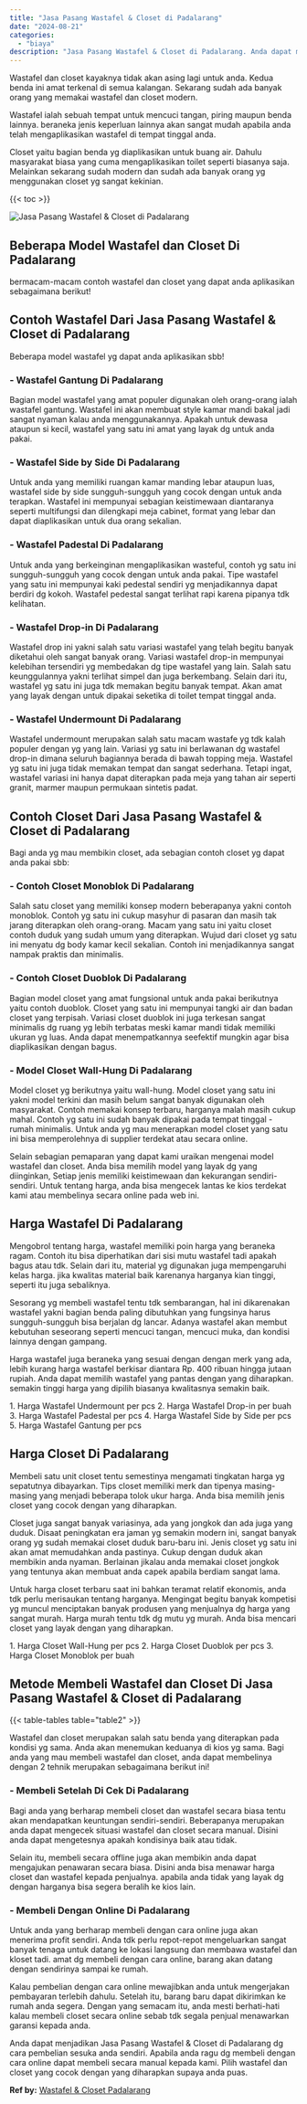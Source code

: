 ```yaml
---
title: "Jasa Pasang Wastafel & Closet di Padalarang"
date: "2024-08-21"
categories: 
  - "biaya"
description: "Jasa Pasang Wastafel & Closet di Padalarang. Anda dapat menjadikan Jasa Pasang Wastafel & Closet di Padalarang dg cara pembelian sesuka anda sendiri. Apabila..."
---
```


Wastafel dan closet kayaknya tidak akan asing lagi untuk anda. Kedua benda ini amat terkenal di semua kalangan. Sekarang sudah ada banyak orang yang memakai wastafel dan closet modern.

Wastafel ialah sebuah tempat untuk mencuci tangan, piring maupun benda lainnya. beraneka jenis keperluan lainnya akan sangat mudah apabila anda telah mengaplikasikan wastafel di tempat tinggal anda.

Closet yaitu bagian benda yg diaplikasikan untuk buang air. Dahulu masyarakat biasa yang cuma mengaplikasikan toilet seperti biasanya saja. Melainkan sekarang sudah modern dan sudah ada banyak orang yg menggunakan closet yg sangat kekinian.

{{< toc >}}

![Jasa Pasang Wastafel & Closet di Padalarang](/images/wastafel-closet-murah54.png)

## Beberapa Model Wastafel dan Closet Di Padalarang

bermacam-macam contoh wastafel dan closet yang dapat anda aplikasikan sebagaimana berikut!

## Contoh Wastafel Dari Jasa Pasang Wastafel & Closet di Padalarang

Beberapa model wastafel yg dapat anda aplikasikan sbb!

### \- Wastafel Gantung Di Padalarang

Bagian model wastafel yang amat populer digunakan oleh orang-orang ialah wastafel gantung. Wastafel ini akan membuat style kamar mandi bakal jadi sangat nyaman kalau anda menggunakannya. Apakah untuk dewasa ataupun si kecil, wastafel yang satu ini amat yang layak dg untuk anda pakai.

### \- Wastafel Side by Side Di Padalarang

Untuk anda yang memiliki ruangan kamar manding lebar ataupun luas, wastafel side by side sungguh-sungguh yang cocok dengan untuk anda terapkan. Wastafel ini mempunyai sebagian keistimewaan diantaranya seperti multifungsi dan dilengkapi meja cabinet, format yang lebar dan dapat diaplikasikan untuk dua orang sekalian.

### \- Wastafel Padestal Di Padalarang

Untuk anda yang berkeinginan mengaplikasikan wasteful, contoh yg satu ini sungguh-sungguh yang cocok dengan untuk anda pakai. Tipe wastafel yang satu ini mempunyai kaki pedestal sendiri yg menjadikannya dapat berdiri dg kokoh. Wastafel pedestal sangat terlihat rapi karena pipanya tdk kelihatan.

### \- Wastafel Drop-in Di Padalarang

Wastafel drop ini yakni salah satu variasi wastafel yang telah begitu banyak diketahui oleh sangat banyak orang. Variasi wastafel drop-in mempunyai kelebihan tersendiri yg membedakan dg tipe wastafel yang lain. Salah satu keunggulannya yakni terlihat simpel dan juga berkembang. Selain dari itu, wastafel yg satu ini juga tdk memakan begitu banyak tempat. Akan amat yang layak dengan untuk dipakai seketika di toilet tempat tinggal anda.

### \- Wastafel Undermount Di Padalarang

Wastafel undermount merupakan salah satu macam wastafe yg tdk kalah populer dengan yg yang lain. Variasi yg satu ini berlawanan dg wastafel drop-in dimana seluruh bagiannya berada di bawah topping meja. Wastafel yg satu ini juga tidak memakan tempat dan sangat sederhana. Tetapi ingat, wastafel variasi ini hanya dapat diterapkan pada meja yang tahan air seperti granit, marmer maupun permukaan sintetis padat.

## Contoh Closet Dari Jasa Pasang Wastafel & Closet di Padalarang

Bagi anda yg mau membikin closet, ada sebagian contoh closet yg dapat anda pakai sbb:

### \- Contoh Closet Monoblok Di Padalarang

Salah satu closet yang memiliki konsep modern beberapanya yakni contoh monoblok. Contoh yg satu ini cukup masyhur di pasaran dan masih tak jarang diterapkan oleh orang-orang. Macam yang satu ini yaitu closet contoh duduk yang sudah umum yang diterapkan. Wujud dari closet yg satu ini menyatu dg body kamar kecil sekalian. Contoh ini menjadikannya sangat nampak praktis dan minimalis.

### \- Contoh Closet Duoblok Di Padalarang

Bagian model closet yang amat fungsional untuk anda pakai berikutnya yaitu contoh duoblok. Closet yang satu ini mempunyai tangki air dan badan closet yang terpisah. Variasi closet duoblok ini juga terkesan sangat minimalis dg ruang yg lebih terbatas meski kamar mandi tidak memiliki ukuran yg luas. Anda dapat menempatkannya seefektif mungkin agar bisa diaplikasikan dengan bagus.

### \- Model Closet Wall-Hung Di Padalarang

Model closet yg berikutnya yaitu wall-hung. Model closet yang satu ini yakni model terkini dan masih belum sangat banyak digunakan oleh masyarakat. Contoh memakai konsep terbaru, harganya malah masih cukup mahal. Contoh yg satu ini sudah banyak dipakai pada tempat tinggal - rumah minimalis. Untuk anda yg mau menerapkan model closet yang satu ini bisa memperolehnya di supplier terdekat atau secara online.

Selain sebagian pemaparan yang dapat kami uraikan mengenai model wastafel dan closet. Anda bisa memilih model yang layak dg yang diinginkan, Setiap jenis memiliki keistimewaan dan kekurangan sendiri-sendiri. Untuk tentang harga, anda bisa mengecek lantas ke kios terdekat kami atau membelinya secara online pada web ini.

## Harga Wastafel Di Padalarang

Mengobrol tentang harga, wastafel memiliki poin harga yang beraneka ragam. Contoh itu bisa diperhatikan dari sisi mutu wastafel tadi apakah bagus atau tdk. Selain dari itu, material yg digunakan juga mempengaruhi kelas harga. jika kwalitas material baik karenanya harganya kian tinggi, seperti itu juga sebaliknya.

Sesorang yg membeli wastafel tentu tdk sembarangan, hal ini dikarenakan wastafel yakni bagian benda paling dibutuhkan yang fungsinya harus sungguh-sungguh bisa berjalan dg lancar. Adanya wastafel akan membut kebutuhan seseorang seperti mencuci tangan, mencuci muka, dan kondisi lainnya dengan gampang.

Harga wastafel juga beraneka yang sesuai dengan dengan merk yang ada, lebih kurang harga wastafel berkisar diantara Rp. 400 ribuan hingga jutaan rupiah. Anda dapat memilih wastafel yang pantas dengan yang diharapkan. semakin tinggi harga yang dipilih biasanya kwalitasnya semakin baik.

1\. Harga Wastafel Undermount per pcs 2. Harga Wastafel Drop-in per buah 3. Harga Wastafel Padestal per pcs 4. Harga Wastafel Side by Side per pcs 5. Harga Wastafel Gantung per pcs

## Harga Closet Di Padalarang

Membeli satu unit closet tentu semestinya mengamati tingkatan harga yg sepatutnya dibayarkan. Tips closet memiliki merk dan tipenya masing-masing yang menjadi beberapa tolok ukur harga. Anda bisa memilih jenis closet yang cocok dengan yang diharapkan.

Closet juga sangat banyak variasinya, ada yang jongkok dan ada juga yang duduk. Disaat peningkatan era jaman yg semakin modern ini, sangat banyak orang yg sudah memakai closet duduk baru-baru ini. Jenis closet yg satu ini akan amat memudahkan anda pastinya. Cukup dengan duduk akan membikin anda nyaman. Berlainan jikalau anda memakai closet jongkok yang tentunya akan membuat anda capek apabila berdiam sangat lama.

Untuk harga closet terbaru saat ini bahkan teramat relatif ekonomis, anda tdk perlu merisaukan tentang harganya. Mengingat begitu banyak kompetisi yg muncul menciptakan banyak produsen yang menjualnya dg harga yang sangat murah. Harga murah tentu tdk dg mutu yg murah. Anda bisa mencari closet yang layak dengan yang diharapkan.

1\. Harga Closet Wall-Hung per pcs 2. Harga Closet Duoblok per pcs 3. Harga Closet Monoblok per buah

## Metode Membeli Wastafel dan Closet Di Jasa Pasang Wastafel & Closet di Padalarang

{{< table-tables table="table2" >}}

Wastafel dan closet merupakan salah satu benda yang diterapkan pada kondisi yg sama. Anda akan menemukan keduanya di kios yg sama. Bagi anda yang mau membeli wastafel dan closet, anda dapat membelinya dengan 2 tehnik merupakan sebagaimana berikut ini!

### \- Membeli Setelah Di Cek Di Padalarang

Bagi anda yang berharap membeli closet dan wastafel secara biasa tentu akan mendapatkan keuntungan sendiri-sendiri. Beberapanya merupakan anda dapat mengecek situasi wastafel dan closet secara manual. Disini anda dapat mengetesnya apakah kondisinya baik atau tidak.

Selain itu, membeli secara offline juga akan membikin anda dapat mengajukan penawaran secara biasa. Disini anda bisa menawar harga closet dan wastafel kepada penjualnya. apabila anda tidak yang layak dg dengan harganya bisa segera beralih ke kios lain.

### \- Membeli Dengan Online Di Padalarang

Untuk anda yang berharap membeli dengan cara online juga akan menerima profit sendiri. Anda tdk perlu repot-repot mengeluarkan sangat banyak tenaga untuk datang ke lokasi langsung dan membawa wastafel dan kloset tadi. amat dg membeli dengan cara online, barang akan datang dengan sendirinya sampai ke rumah.

Kalau pembelian dengan cara online mewajibkan anda untuk mengerjakan pembayaran terlebih dahulu. Setelah itu, barang baru dapat dikirimkan ke rumah anda segera. Dengan yang semacam itu, anda mesti berhati-hati kalau membeli closet secara online sebab tdk segala penjual menawarkan garansi kepada anda.

Anda dapat menjadikan Jasa Pasang Wastafel & Closet di Padalarang dg cara pembelian sesuka anda sendiri. Apabila anda ragu dg membeli dengan cara online dapat membeli secara manual kepada kami. Pilih wastafel dan closet yang cocok dengan yang diharapkan supaya anda puas.

**Ref by:** [Wastafel & Closet Padalarang](https://id.wikipedia.org/wiki/Wastafel)
